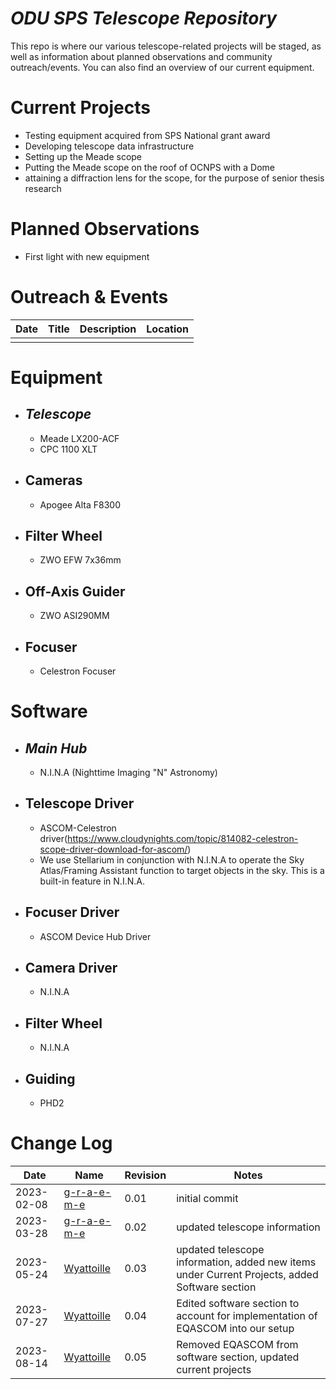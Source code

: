 # *ODU SPS Telescope Repository*

This repo is where our various telescope-related projects will be staged, as well as information about planned observations and community outreach/events. You can also find an overview of our current equipment.

# Current Projects
- Testing equipment acquired from SPS National grant award
- Developing telescope data infrastructure
- Setting up the Meade scope
- Putting the Meade scope on the roof of OCNPS with a Dome
- attaining a diffraction lens for the scope, for the purpose of senior thesis research

# Planned Observations
- First light with new equipment

# Outreach & Events
| Date | Title | Description | Location |
|---|---|---|---|
| | | | |

# Equipment
- ## *Telescope*
  - Meade LX200-ACF
  - CPC 1100 XLT
- ## Cameras
  - Apogee Alta F8300
- ## Filter Wheel
  - ZWO EFW 7x36mm
- ## Off-Axis Guider
  - ZWO ASI290MM
- ## Focuser
  - Celestron Focuser

# Software
- ## *Main Hub*
  - N.I.N.A (Nighttime Imaging "N" Astronomy)
- ## Telescope Driver
  - ASCOM-Celestron driver(https://www.cloudynights.com/topic/814082-celestron-scope-driver-download-for-ascom/) 
  - We use Stellarium in conjunction with N.I.N.A to operate the Sky Atlas/Framing Assistant function to target objects in the sky. This is a built-in feature in N.I.N.A.
- ## Focuser Driver
  - ASCOM Device Hub Driver
- ## Camera Driver
  - N.I.N.A
- ## Filter Wheel
  - N.I.N.A
- ## Guiding
  - PHD2

# Change Log 
| Date | Name | Revision | Notes |
|---|---|---|---|
| 2023-02-08 | [g-r-a-e-m-e](https://github.com/g-r-a-e-m-e) | 0.01 | initial commit |
| 2023-03-28 | [g-r-a-e-m-e](https://github.com/g-r-a-e-m-e) | 0.02 | updated telescope information |
| 2023-05-24 | [Wyattoille](https://github.com/Wyattoille) | 0.03 | updated telescope information, added new items under Current Projects, added Software section |
| 2023-07-27 | [Wyattoille](https://github.com/Wyattoille) | 0.04 | Edited software section to account for implementation of EQASCOM into our setup |
| 2023-08-14 | [Wyattoille](https://github.com/Wyattoille) | 0.05 | Removed EQASCOM from software section, updated current projects |
